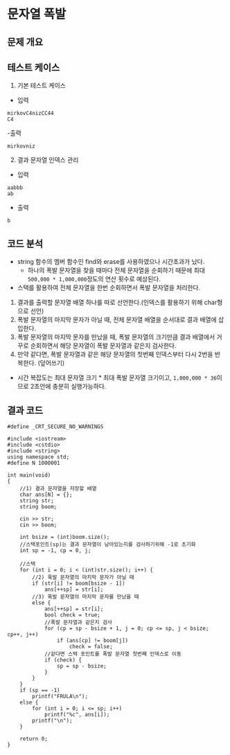 # 문자열 폭발

## 문제 개요

## 테스트 케이스
1) 기본 테스트 케이스
- 입력
```
mirkovC4nizCC44
C4
```
-출력
```
mirkovniz
```

2) 결과 문자열 인덱스 관리
- 입력
```
aabbb
ab
```
- 출력
```
b
```

## 코드 분석
- string 함수의 멤버 함수인 find와 erase를 사용하였으나 시간초과가 났다.
  - 하나의 폭발 문자열을 찾을 때마다 전체 문자열을 순회하기 때문에 최대 ```500,000 * 1,000,000```정도의 연산 횟수로 예상된다.
- 스택를 활용하여 전체 문자열을 한번 순회하면서 폭발 문자열을 처리한다.
1) 결과를 출력할 문자열 배열 하나를 따로 선언한다.(인덱스를 활용하기 위해 char형으로 선언)
2) 폭발 문자열의 마지막 문자가 아닐 때, 전체 문자열 배열을 순서대로 결과 배열에 삽입한다.
3) 폭발 문자열의 마지막 문자를 만났을 때, 폭발 문자열의 크기만큼 결과 배열에서 거꾸로 순회하면서 해당 문자열이 폭발 문자열과 같은지 검사한다.
4) 만약 같다면, 폭발 문자열과 같은 해당 문자열의 첫번째 인덱스부터 다시 2번을 반복한다. (덮어쓰기)
  - 시간 복잡도는 최대 문자열 크기 * 최대 폭발 문자열 크기이고, ```1,000,000 * 36```이므로 2초안에 충분히 실행가능하다.

## 결과 코드
```
#define _CRT_SECURE_NO_WARNINGS

#include <iostream>
#include <cstdio>
#include <string>
using namespace std;
#define N 1000001

int main(void)
{
	//1) 결과 문자열을 저장할 배열
	char ans[N] = {};
	string str;
	string boom;

	cin >> str;
	cin >> boom;

	int bsize = (int)boom.size();
	//스택포인트(sp)는 결과 문자열이 남아있는지를 검사하기위해 -1로 초기화
	int sp = -1, cp = 0, j;

	//스택
	for (int i = 0; i < (int)str.size(); i++) {
		//2) 폭발 문자열의 마지막 문자가 아닐 때
		if (str[i] != boom[bsize - 1])
			ans[++sp] = str[i];
		//3) 폭발 문자열의 마지막 문자를 만났을 때
		else {
			ans[++sp] = str[i];
			bool check = true;
			//폭발 문자열과 같은지 검사
			for (cp = sp - bsize + 1, j = 0; cp <= sp, j < bsize; cp++, j++)
				if (ans[cp] != boom[j])
					check = false;
			//같다면 스택 포인트를 폭발 문자열 첫번째 인덱스로 이동
			if (check) {
				sp = sp - bsize;
			}
		}
	}
	if (sp == -1)
		printf("FRULA\n");
	else {
		for (int i = 0; i <= sp; i++)
			printf("%c", ans[i]);
		printf("\n");
	}

	return 0;
}
```

